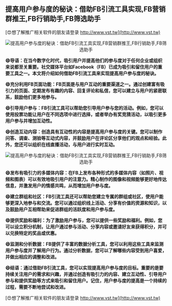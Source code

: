 ## **提高用户参与度的秘诀：借助FB引流工具实现,FB营销群推王,FB行销助手,FB筛选助手**

[😍想了解推广相关软件的朋友请登录 http://www.vst.tw](http://www.vst.tw)

 <center><img src="https://vst.tw/MP4/tuiguang/png/2.png" alt="提高用户参与度的秘诀：借助FB引流工具实现,FB营销群推王,FB行销助手,FB筛选助手"></center>

**😄导语：在当今数字化时代，吸引用户并提高他们的参与度对于任何企业或组织来说都至关重要。社交媒体平台如Facebook（FB）已成为吸引和留住用户的重要工具之一。本文将介绍如何借助FB引流工具来实现提高用户参与度的秘诀。**

**😄充分利用FB页面功能：FB页面是与用户互动的重要渠道之一。通过创建富有吸引力的页面、定期发布有趣的内容、回复评论和私信，您可以建立与用户的紧密联系，鼓励他们更多地参与。**

**😄引导用户参与：FB引流工具可以帮助您引导用户参与您的活动。例如，您可以使用投票功能让用户在不同选项中进行选择，或者举办有奖竞猜活动，以吸引更多用户参与并增加互动性。**

**😄创造互动内容：创造具有互动性的内容是提高用户参与度的关键。您可以制作问答、调查、测验等互动式内容，并鼓励用户在评论区分享他们的观点和经验。此外，您还可以组织在线直播活动，与用户进行实时互动。**

 <center><img src="https://vst.tw/MP4/tuiguang/png/3.png" alt="提高用户参与度的秘诀：借助FB引流工具实现,FB营销群推王,FB行销助手,FB筛选助手"></center>

**😄发布有吸引力的多媒体内容：在FB上发布各种形式的多媒体内容（如照片、视频和图表）可以有效地吸引用户的注意力。精心制作的图像和视频能够更好地传达信息，并激发用户的情感共鸣，从而增加用户参与度。**

**😄建立群组和社区：FB引流工具还可以帮助您建立专属的群组或社区，使用户能够更深入地参与和交流。您可以通过组织线上活动、分享有价值的资源和知识，以及鼓励用户互相帮助来促进群组的活跃度和用户参与度。**

**😄提供奖励和福利：为了激励用户参与，您可以提供一些奖励和福利。例如，您可以设立积分机制，让用户通过参与活动、分享内容或邀请好友来获得积分，并可以兑换特定的奖品或优惠。**

**😄监测和分析数据：FB提供了丰富的数据分析工具，您可以利用这些工具来监测用户参与度并了解用户行为。通过分析数据，您可以了解哪些内容受到用户喜爱，并做出相应的调整和改进。**

**😄结语：通过借助FB引流工具，您可以实现提高用户参与度的目标。重要的是要持续关注用户的需求和兴趣，并通过创造有吸引力的内容、建立互动性、引导用户参与和提供奖励等方式来吸引和留住用户。记住，用户参与度的提高是一个持续的过程，需要不断地尝试和改进。**

[😍想了解推广相关软件的朋友请登录 http://www.vst.tw](http://www.vst.tw)



